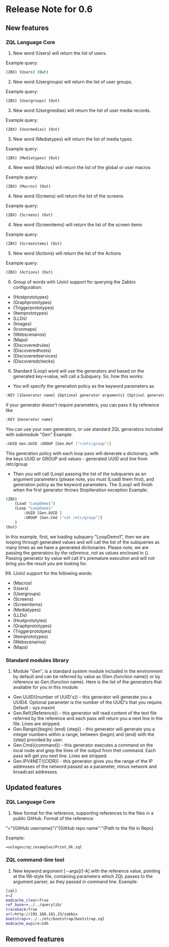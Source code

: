 # Release Note for 0.6

## New features

### ZQL Language Core

1. New word (Users) will return the list of users. 

Example query:
```bash
(ZBX) (Users) (Out)
```
2. New word (Usergroups) will return the list of user groups. 

Example query:
```bash
(ZBX) (Usergroups) (Out)
```
3. New word (Usergmedias) will return the list of user media records. 

Example query:
```bash
(ZBX) (Usermedias) (Out)
```

3. New word (Mediatypes) will return the list of  media types. 

Example query:
```bash
(ZBX) (Mediatypes) (Out)
```

4. New word (Macros) will return the list of the global or user macros 

Example query:
```bash
(ZBX) (Macros) (Out)
```

4. New word (Screens) will return the list of the screens 

Example query:
```bash
(ZBX) (Screens) (Out)
```

4. New word (Screenitems) will return the list of the screen items 

Example query:
```bash
(ZBX) (Screenitems) (Out)
```

5. New word (Actions) will return the list of the Actions 

Example query:
```bash
(ZBX) (Actions) (Out)
``` 

6. Group of words with (Join) support for querying the Zabbix configuration:
* (Hostprototypes)
* (Graphprototypes)
* (Triggerprototypes)
* (Itemprototypes)
* (LLDs)
* (Images)
* (Iconmaps)
* (Webscenarios)
* (Maps)
* (Discoveredrules)
* (Discoveredhosts)
* (Discoveredservices)
* (Discoveredchecks)

6. Standard (Loop) word will use the generators and based on the generated key->value, will call a Subquery. So, how this works:
* You will specify the generation policy as the keyword parameters as
```bash
:KEY [{Generator name} {Optional generator arguments} {Optinal generator keyword}]
```
if your generator doesn't require parameters, you can pass it by reference like
```bash
:KEY {Generator name}
```
You can use your own generators, or use standard ZQL generators included with submodule "Gen"
Example:
```bash
:UUID Gen.UUID :GROUP [Gen.Ref ["+/etc/group"]]
```
This generation policy with each loop pass will denerate a dictionary, with the keys UUID or GROUP and values - generated UUID and line from /etc/group
* Then you will call (Loop) passing the list of the subqueries as an argument parameters (please note, you must (Load) them first), and generation policy as the keyword parameters. The (Loop) will finish when the first generator throws StopIteration exception
Example:
```bash
(ZBX) 
    (Load "LoopDemo1") 
    (Loop "LoopDemo1" 
        :UUID [Gen.UUID ] 
        :GROUP [Gen.Cmd ["cat /etc/group"]]
    )
(Out)
```
In this example, first, we loading subquery "LoopDemo1", then we are looping through generated values and will call the list of the subqueries as many times as we have a generated dictionaries. Please note, we are passing the generators _by the reference_, not as values enclosed in (). Passing generator by value will call it's premature execution and will not bring you the result you are looking for. 


99. (Join) support for the following words:
* (Macros)
* (Users)
* (Usergroups)
* (Screens)
* (Screenitems)
* (Mediatypes)
* (LLDs)
* (Hostprototyles)
* (Graphprototypes)
* (Triggerprototpes)
* (Itemprototypes)
* (Webscenarios)
* (Maps)



### Standard modules library

1. Module "Gen", is a standard system module included in the environment by default and can be referred by value as (Gen.{function name}) or by reference as Gen.{function name}. Here is the list of the generators that available for you in this module:
* Gen.UUID({number of UUID's}) - this generator will generate you a UUID4. Optional parameter is the number of the UUID's that you require. Default - sys.maxint
* Gen.Ref({Reference}) - this generator will read content of the text file referred by the reference and each pass will return you a next line in the file. Lines are stripped.
* Gen.Range({begin} {end} {step}) - this generator will generate you a integer numbers within a range, between {begin} and {end} with the {step} provided by user.
* Gen.Cmd({command}) - this generator executes a command on the local node and grep the lines of the output from thet command. Each pass will get you next line. Lines are stripped.
* Gen.IPV4NET({CIDR}) - this generator gives you the range of the IP addresses of the netword passed as a parameter, minus network and broadcast addresses.

## Updated features

### ZQL Language Core
1. New format for the reference, supporting references to the files in a public GitHub. Format of the reference:

"="{GitHub username}"/"{GitHub repo name":"{Path to the file in Repo}

Example:
```bash
=vulogov/zq:/examples/Print_Ok.zql
```

### ZQL command-line tool

1. New keyword argument [--args]/[-A] with the reference value, pointing at the INI-style file, containing parameters which ZQL passes to the argument parser, as they passed in command line.
 Example:
 ```bash
[zql]
v=2
modcache_clear=True
ref_base=+../../querylib/
traceback=True
url=http://192.168.101.23/zabbix
bootstrap=+../../etc/bootstrap/bootstrap.zql
modcache_expire=24h
```



## Removed features
